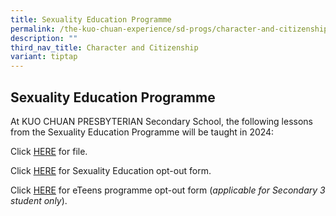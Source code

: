 ```yaml
---
title: Sexuality Education Programme
permalink: /the-kuo-chuan-experience/sd-progs/character-and-citizenship-programme/sexuality-education-programme/
description: ""
third_nav_title: Character and Citizenship
variant: tiptap
---
```

<h2>Sexuality Education Programme</h2>
<p>At KUO CHUAN PRESBYTERIAN Secondary School, the following lessons from
the Sexuality Education Programme will be taught in 2024:</p>
<p>Click <a href="/files/Info_on_SEd_updated_jan2025.pdf" rel="noopener noreferrer nofollow" target="_blank">HERE</a> for
file.</p>
<p>Click <a href="/files/Parent_Opt_Out_Form_Hardcopy_2025.pdf" rel="noopener noreferrer nofollow" target="_blank">HERE</a> for
Sexuality Education opt-out form.</p>
<p>Click <a href="/files/eTeens_Parents_Opt_out_Form__Sec__HPB__2025.pdf" rel="noopener noreferrer nofollow" target="_blank">HERE</a> for
eTeens programme opt-out form (<em>applicable for Secondary 3 student only</em>).</p>